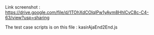 Link screenshot : https://drive.google.com/file/d/1TOhXdCOlqlPw1yAym8HhlCvC8c-C4-63/view?usp=sharing

The test case scripts is on this file : kasirAjaEnd2End.js

